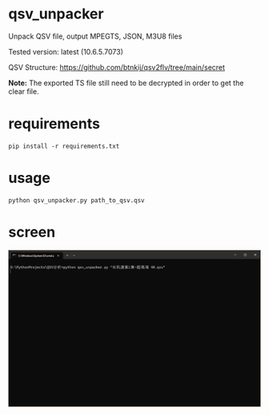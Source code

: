# qsv_unpacker
Unpack QSV file, output MPEGTS, JSON, M3U8 files

Tested version: latest (10.6.5.7073)

QSV Structure: https://github.com/btnkij/qsv2flv/tree/main/secret

**Note:** The exported TS file still need to be decrypted in order to get the clear file.

# requirements
```
pip install -r requirements.txt
```

# usage
```
python qsv_unpacker.py path_to_qsv.qsv
```

# screen
![img](./0710.gif)
